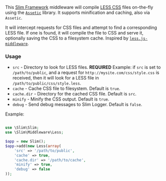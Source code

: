 This [Slim Framework](http://slimframework.com/) middleware will compile
[LESS CSS](http://lesscss.org) files on-the-fly using the
[`Assetic`](https://github.com/kriswallsmith/assetic) library. It supports
minification and caching, also via `Assetic`.

It will intercept requests for CSS files and attempt to find a corresponding
LESS file. If one is found, it will compile the file to CSS and serve it,
optionally saving the CSS to a filesystem cache. Inspired by
[`less.js-middleware`](https://github.com/emberfeather/less.js-middleware).

### Usage

* `src` - Directory to look for LESS files. __REQUIRED__
  Example: if `src` is set to `/path/to/public`, and a request for
  `http://mysite.com/css/style.css` is received, then it will look for a LESS
  file in `/path/to/public/css/style.less`.
* `cache` - Cache CSS file to filesystem. Default is `true`.
* `cache.dir` - Directory for the cached CSS file. Default is `src`.
* `minify` - Minify the CSS output. Default is `true`.
* `debug` - Send debug messages to Slim Logger. Default is `false`.

Example:

```php

use \Slim\Slim;
use \Slim\Middleware\Less;

$app = new Slim();
$app->add(new Less(array(
    'src' => '/path/to/public',
    'cache' => true,
    'cache.dir' => '/path/to/cache',
    'minify' => true,
    'debug' => false
));
```

